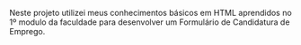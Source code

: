   Neste projeto utilizei meus conhecimentos básicos em HTML aprendidos no 1º modulo da faculdade para desenvolver um Formulário de Candidatura de Emprego. 
